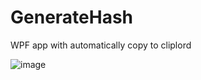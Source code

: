# GenerateHash
WPF app with automatically copy to cliplord

![image](https://github.com/denisPavlenko7610/GenerateHash/assets/13468920/4a4d61f4-cc18-4997-ac06-52a3f7d45127)
